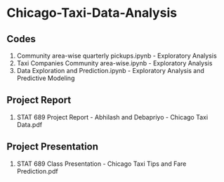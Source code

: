 # Chicago-Taxi-Data-Analysis

## Codes
1. Community area-wise quarterly pickups.ipynb - Exploratory Analysis
2. Taxi Companies Community area-wise.ipynb - Exploratory Analysis
3. Data Exploration and Prediction.ipynb - Exploratory Analysis and Predictive Modeling

## Project Report
1. STAT 689 Project Report - Abhilash and Debapriyo - Chicago Taxi Data.pdf

## Project Presentation
1. STAT 689 Class Presentation - Chicago Taxi Tips and Fare Prediction.pdf

